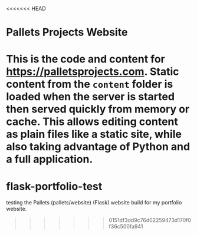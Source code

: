 <<<<<<< HEAD
# Pallets Projects Website

This is the code and content for https://palletsprojects.com. Static content
from the `content` folder is loaded when the server is started then served
quickly from memory or cache. This allows editing content as plain files like a
static site, while also taking advantage of Python and a full application.
=======
# flask-portfolio-test
testing the Pallets (pallets/website) (Flask) website build for my portfolio website. 
>>>>>>> 0151df3dd9c76d02259473d170f0f36c500fa941
